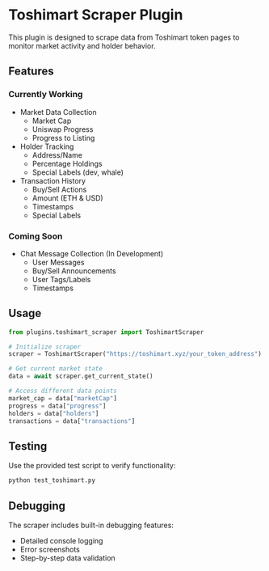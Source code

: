 # Toshimart Scraper Plugin

This plugin is designed to scrape data from Toshimart token pages to monitor market activity and holder behavior.

## Features

### Currently Working
- Market Data Collection
  - Market Cap
  - Uniswap Progress
  - Progress to Listing
- Holder Tracking
  - Address/Name
  - Percentage Holdings
  - Special Labels (dev, whale)
- Transaction History
  - Buy/Sell Actions
  - Amount (ETH & USD)
  - Timestamps
  - Special Labels

### Coming Soon
- Chat Message Collection (In Development)
  - User Messages
  - Buy/Sell Announcements
  - User Tags/Labels
  - Timestamps

## Usage

```python
from plugins.toshimart_scraper import ToshimartScraper

# Initialize scraper
scraper = ToshimartScraper("https://toshimart.xyz/your_token_address")

# Get current market state
data = await scraper.get_current_state()

# Access different data points
market_cap = data["marketCap"]
progress = data["progress"]
holders = data["holders"]
transactions = data["transactions"]
```

## Testing

Use the provided test script to verify functionality:

```bash
python test_toshimart.py
```

## Debugging

The scraper includes built-in debugging features:
- Detailed console logging
- Error screenshots
- Step-by-step data validation